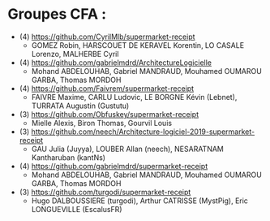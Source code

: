 # Groupes CFA :

* (4) https://github.com/CyrilMlb/supermarket-receipt
  * GOMEZ Robin, HARSCOUET DE KERAVEL Korentin, LO CASALE Lorenzo, MALHERBE Cyril
* (4) https://github.com/gabrielmdrd/ArchitectureLogicielle
  * Mohand ABDELOUHAB, Gabriel MANDRAUD, Mouhamed OUMAROU GARBA, Thomas MORDOH
* (4) https://github.com/Faivrem/supermarket-receipt
  * FAIVRE Maxime, CARLU Ludovic, LE BORGNE Kévin (Lebnet), TURRATA Augustin (Gustutu)
* (3) https://github.com/Obfuskey/supermarket-receipt
  * Mielle Alexis, Biron Thomas, Gourvil Louis
* (3) https://github.com/neech/Architecture-logiciel-2019-supermarket-receipt
  * GAU Julia (Juyya), LOUBER Allan (neech), NESARATNAM Kantharuban (kantNs)
* (4) https://github.com/gabrielmdrd/supermarket-receipt
  * Mohand ABDELOUHAB, Gabriel MANDRAUD, Mouhamed OUMAROU GARBA, Thomas MORDOH
* (3) https://github.com/turgodi/supermarket-receipt
  * Hugo DALBOUSSIERE (turgodi), Arthur CATRISSE (MystPig), Eric LONGUEVILLE (EscalusFR)
